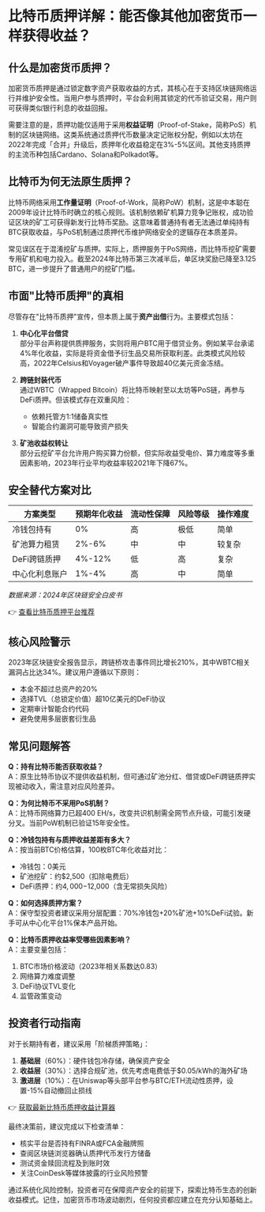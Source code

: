 # 比特币质押详解：能否像其他加密货币一样获得收益？

## 什么是加密货币质押？

加密货币质押是通过锁定数字资产获取收益的方式，其核心在于支持区块链网络运行并维护安全性。当用户参与质押时，平台会利用其锁定的代币验证交易，用户则可获得类似银行利息的收益回报。

需要注意的是，质押功能仅适用于采用**权益证明**（Proof-of-Stake，简称PoS）机制的区块链网络。这类系统通过质押代币数量决定记账权分配，例如以太坊在2022年完成「合并」升级后，质押年化收益稳定在3%-5%区间。其他支持质押的主流币种包括Cardano、Solana和Polkadot等。

## 比特币为何无法原生质押？

比特币网络采用**工作量证明**（Proof-of-Work，简称PoW）机制，这是中本聪在2009年设计比特币时确立的核心规则。该机制依赖矿机算力竞争记账权，成功验证区块的矿工可获得新发行比特币奖励。这意味着普通持有者无法通过单纯持有BTC获取收益，与PoS机制通过质押代币维护网络安全的逻辑存在本质差异。

常见误区在于混淆挖矿与质押。实际上，质押服务于PoS网络，而比特币挖矿需要专用矿机和电力投入。截至2024年比特币第三次减半后，单区块奖励已降至3.125 BTC，进一步提升了普通用户的挖矿门槛。

## 市面"比特币质押"的真相

尽管存在"比特币质押"宣传，但本质上属于**资产出借**行为。主要模式包括：

1. **中心化平台借贷**  
   部分平台声称提供质押服务，实则将用户BTC用于借贷业务。例如某平台承诺4%年化收益，实际是将资金借予衍生品交易所获取利差。此类模式风险较高，2022年Celsius和Voyager破产事件导致超40亿美元资金冻结。

2. **跨链封装代币**  
   通过WBTC（Wrapped Bitcoin）将比特币映射至以太坊等PoS链，再参与DeFi质押。但该模式存在双重风险：  
   - 依赖托管方1:1储备真实性  
   - 智能合约漏洞可能导致资产损失

3. **矿池收益权转让**  
   部分云挖矿平台允许用户购买算力份额，但实际收益受电价、算力难度等多重因素影响，2023年行业平均收益率较2021年下降67%。

## 安全替代方案对比

| 方案类型       | 预期年化收益 | 流动性保障 | 风险等级 | 操作难度 |
|----------------|-------------|------------|----------|----------|
| 冷钱包持有     | 0%          | 高         | 极低     | 简单     |
| 矿池算力租赁   | 2%-6%       | 中         | 中       | 较复杂   |
| DeFi跨链质押   | 4%-12%      | 低         | 高       | 复杂     |
| 中心化利息账户 | 1%-4%       | 高         | 中       | 简单     |

*数据来源：2024年区块链安全白皮书*

👉 [查看比特币质押平台推荐](https://bit.ly/okx_welcome)

## 核心风险警示

2023年区块链安全报告显示，跨链桥攻击事件同比增长210%，其中WBTC相关漏洞占比达34%。建议用户遵循以下原则：
- 本金不超过总资产的20%
- 选择TVL（总锁定价值）超10亿美元的DeFi协议
- 定期审计智能合约代码
- 避免使用多层嵌套衍生品

## 常见问题解答

**Q：持有比特币能否获取收益？**  
A：原生比特币协议不提供收益机制，但可通过矿池分红、借贷或DeFi跨链质押实现被动收入，需注意对应风险差异。

**Q：为何比特币不采用PoS机制？**  
A：比特币网络算力已超400 EH/s，改变共识机制需全网节点升级，可能引发硬分叉。当前PoW机制已验证15年安全性。

**Q：冷钱包持有与质押收益差距有多大？**  
A：按当前BTC价格估算，100枚BTC年化收益对比：  
- 冷钱包：0美元  
- 矿池挖矿：约$2,500（扣除电费后）  
- DeFi质押：约$4,000-$12,000（含无常损失风险）

**Q：如何选择质押方案？**  
A：保守型投资者建议采用分层配置：70%冷钱包+20%矿池+10%DeFi试验。新手可从中心化平台1%保本产品开始。

**Q：比特币质押收益率受哪些因素影响？**  
A：主要变量包括：  
1. BTC市场价格波动（2023年相关系数达0.83）  
2. 网络算力难度调整  
3. DeFi协议TVL变化  
4. 监管政策变动

## 投资者行动指南

对于长期持有者，建议采用「阶梯质押策略」：
1. **基础层**（60%）：硬件钱包冷存储，确保资产安全  
2. **收益层**（30%）：选择合规矿池，优先考虑电费低于$0.05/kWh的海外矿场  
3. **激进层**（10%）：在Uniswap等头部平台参与BTC/ETH流动性质押，设置-15%自动撤回止损线

👉 [获取最新比特币质押收益计算器](https://bit.ly/okx_welcome)

最终决策前，建议完成以下检查清单：
- 核实平台是否持有FINRA或FCA金融牌照
- 查阅区块链浏览器确认质押代币发行方储备
- 测试资金赎回流程及到账时效
- 关注CoinDesk等媒体披露的行业风险预警

通过系统化风险控制，投资者可在保障资产安全的前提下，探索比特币生态的创新收益模式。记住，加密货币市场波动剧烈，任何投资都应建立在充分认知基础上。